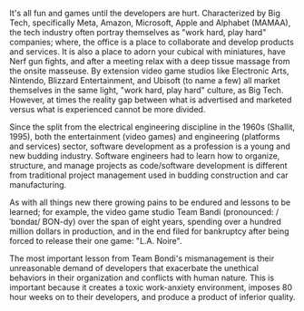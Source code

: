 It's all fun and games until the developers are hurt. Characterized by Big Tech, specifically Meta, Amazon, Microsoft, Apple and Alphabet (MAMAA), the tech industry often portray themselves as "work hard, play hard" companies; where, the office is a place to collaborate and develop products and services. It is also a place to adorn your cubical with miniatures, have Nerf gun fights, and after a meeting relax with a deep tissue massage from the onsite masseuse. By extension video game studios like Electronic Arts, Nintendo, Blizzard Entertainment, and Ubisoft (to name a few) all market themselves in the same light, "work hard, play hard" culture, as Big Tech. However, at times the reality gap between what is advertised and marketed versus what is experienced cannot be more divided.

Since the split from the electrical engineering discipline in the 1960s (Shallit, 1995), both the entertainment (video games) and engineering (platforms and services) sector, software development as a profession is a young and new budding industry. Software engineers had to learn how to organize, structure, and manage projects as code/software development is different from traditional project management used in budding construction and car manufacturing.

As with all things new there growing pains to be endured and lessons to be learned; for example, the video game studio Team Bandi (pronounced: /ˈbɒndaɪ/ BON-dy) over the span of eight years, spending over a hundred million dollars in production, and in the end filed for bankruptcy after being forced to release their one game: "L.A. Noire".

The most important lesson from Team Bondi's mismanagement is their unreasonable demand of developers that exacerbate the unethical behaviors in their organization and conflicts with human nature. This is important because it creates a toxic work-anxiety environment, imposes 80 hour weeks on to their developers, and produce a product of inferior quality.
